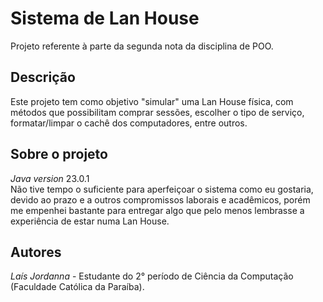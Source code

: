 # Sistema de Lan House
Projeto referente à parte da segunda nota da disciplina de POO.
## Descrição
Este projeto tem como objetivo "simular" uma Lan House física, com métodos que possibilitam comprar sessões, escolher o tipo de serviço, formatar/limpar o cachê dos computadores, entre outros.
## Sobre o projeto
*Java version* 23.0.1 <br/> 
Não tive tempo o suficiente para aperfeiçoar o sistema como eu gostaria, devido ao prazo e a outros compromissos laborais e acadêmicos, porém me empenhei bastante para entregar algo que pelo menos lembrasse a experiência de estar numa Lan House.
## Autores
*Laís Jordanna* - Estudante do 2° período de Ciência da Computação (Faculdade Católica da Paraíba).
